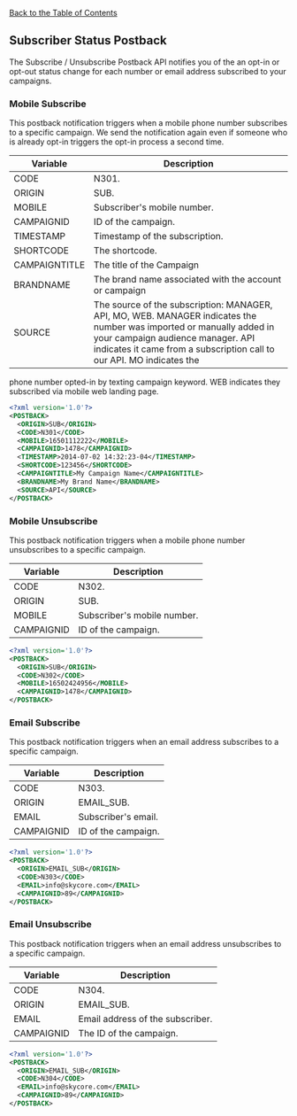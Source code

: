 [Back to the Table of Contents](/1.3/README.md)

## Subscriber Status Postback

The Subscribe / Unsubscribe Postback API notifies you of the an opt-in or opt-out status change for each number or email address subscribed to your campaigns. 

### Mobile Subscribe

This postback notification triggers when a mobile phone number subscribes to a specific campaign.  We send the notification again even if someone who is already opt-in triggers the opt-in process a second time.

| Variable | Description |
| -------- | ----------- |
| CODE | N301. |
| ORIGIN | SUB. | 
| MOBILE | Subscriber's mobile number. |
| CAMPAIGNID | ID of the campaign. |
| TIMESTAMP | Timestamp of the subscription. |
| SHORTCODE | The shortcode. | 
| CAMPAIGNTITLE | The title of the Campaign |
| BRANDNAME | The brand name associated with the account or campaign |
| SOURCE | The source of the subscription: MANAGER, API, MO, WEB. MANAGER indicates the number was imported or manually added in your campaign audience manager. API indicates it came from a subscription call to our API. MO indicates the 
phone number opted-in by texting campaign keyword. WEB indicates they subscribed via mobile web landing page.
```xml
<?xml version='1.0'?>
<POSTBACK>
  <ORIGIN>SUB</ORIGIN>
  <CODE>N301</CODE>
  <MOBILE>16501112222</MOBILE>
  <CAMPAIGNID>1478</CAMPAIGNID>
  <TIMESTAMP>2014-07-02 14:32:23-04</TIMESTAMP>
  <SHORTCODE>123456</SHORTCODE>
  <CAMPAIGNTITLE>My Campaign Name</CAMPAIGNTITLE>
  <BRANDNAME>My Brand Name</BRANDNAME>
  <SOURCE>API</SOURCE>
</POSTBACK>
```

### Mobile Unsubscribe

This postback notification triggers when a mobile phone number unsubscribes to a specific campaign.

| Variable | Description |
| -------- | ----------- |
| CODE | N302. |
| ORIGIN | SUB. | 
| MOBILE | Subscriber's mobile number. |
| CAMPAIGNID | ID of the campaign. |


```xml
<?xml version='1.0'?>
<POSTBACK>
  <ORIGIN>SUB</ORIGIN>
  <CODE>N302</CODE>
  <MOBILE>16502424956</MOBILE>
  <CAMPAIGNID>1478</CAMPAIGNID>
</POSTBACK>
```

### Email Subscribe

This postback notification triggers when an email address subscribes to a specific campaign.

| Variable | Description |
| -------- | ----------- |
| CODE | N303. |
| ORIGIN | EMAIL_SUB. | 
| EMAIL | Subscriber's email. |
| CAMPAIGNID | ID of the campaign. |

```xml
<?xml version='1.0'?>
<POSTBACK>
  <ORIGIN>EMAIL_SUB</ORIGIN>
  <CODE>N303</CODE>
  <EMAIL>info@skycore.com</EMAIL>
  <CAMPAIGNID>89</CAMPAIGNID>
</POSTBACK>
```

### Email Unsubscribe

This postback notification triggers when an email address unsubscribes to a specific campaign.

| Variable | Description |
| -------- | ----------- |
| CODE | N304. |
| ORIGIN | EMAIL_SUB. | 
| EMAIL | Email address of the subscriber. |
| CAMPAIGNID | The ID of the campaign. |

```xml
<?xml version='1.0'?>
<POSTBACK>
  <ORIGIN>EMAIL_SUB</ORIGIN>
  <CODE>N304</CODE>
  <EMAIL>info@skycore.com</EMAIL>
  <CAMPAIGNID>89</CAMPAIGNID>
</POSTBACK>
```
